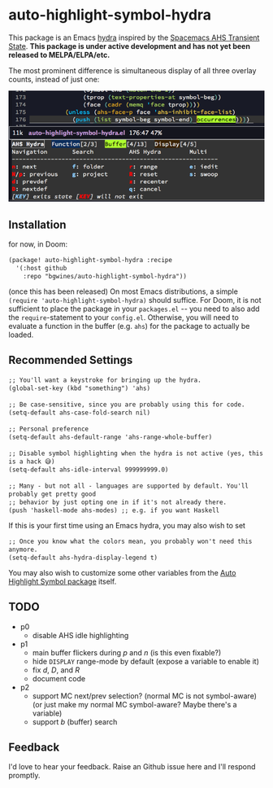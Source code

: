 # auto-highlight-symbol-hydra

This package is an Emacs [hydra](https://github.com/abo-abo/hydra) inspired by the [Spacemacs AHS Transient State](https://develop.spacemacs.org/doc/DOCUMENTATION.html#highlight-current-symbol). **This package is under active development and has not yet been released to MELPA/ELPA/etc.**

The most prominent difference is simultaneous display of all three overlay counts, instead of just one:

![overlays](https://github.com/bgwines/auto-highlight-symbol-hydra/blob/master/simultaneous-overlays.png)

## Installation

for now, in Doom:

```elisp
(package! auto-highlight-symbol-hydra :recipe
  '(:host github
    :repo "bgwines/auto-highlight-symbol-hydra"))
```

(once this has been released) On most Emacs distributions, a simple `(require 'auto-highlight-symbol-hydra)` should suffice. For Doom, it is not sufficient to place the package in your `packages.el` -- you need to also add the `require`-statement to your `config.el`. Otherwise, you will need to evaluate a function in the buffer (e.g. `ahs`) for the package to actually be loaded.

## Recommended Settings

```elisp
;; You'll want a keystroke for bringing up the hydra.
(global-set-key (kbd "something") 'ahs)

;; Be case-sensitive, since you are probably using this for code.
(setq-default ahs-case-fold-search nil)

;; Personal preference
(setq-default ahs-default-range 'ahs-range-whole-buffer)

;; Disable symbol highlighting when the hydra is not active (yes, this is a hack 😅)
(setq-default ahs-idle-interval 999999999.0)

;; Many - but not all - languages are supported by default. You'll probably get pretty good
;; behavior by just opting one in if it's not already there.
(push 'haskell-mode ahs-modes) ;; e.g. if you want Haskell
```

If this is your first time using an Emacs hydra, you may also wish to set

```elisp
;; Once you know what the colors mean, you probably won't need this anymore.
(setq-default ahs-hydra-display-legend t)
```

You may also wish to customize some other variables from the [Auto Highlight Symbol package](https://github.com/mhayashi1120/auto-highlight-symbol-mode) itself.

## TODO

* p0
    * disable AHS idle highlighting
* p1
    * main buffer flickers during _p_ and _n_ (is this even fixable?)
    * hide `DISPLAY` range-mode by default (expose a variable to enable it)
    * fix _d_, _D_, and _R_
    * document code
* p2
    * support MC next/prev selection? (normal MC is not symbol-aware) (or just make my normal MC symbol-aware? Maybe there's a variable)
    * support _b_ (buffer) search

## Feedback

I'd love to hear your feedback. Raise an Github issue here and I'll respond promptly.
